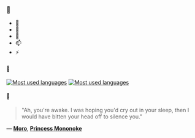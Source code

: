 ### 👋

- 🔭
- 🌱
- 💬
- 📫
- ⚡

#### 🧏

[![Most used languages](https://github-readme-stats-aynah.vercel.app/api/top-langs/?username=aynh&theme=solarized-dark&langs_count=6&layout=compact&hide_title=true)](https://github.com/anuraghazra/github-readme-stats#gh-dark-mode-only)
[![Most used languages](https://github-readme-stats-aynah.vercel.app/api/top-langs/?username=aynh&theme=solarized-light&langs_count=6&layout=compact&hide_title=true)](https://github.com/anuraghazra/github-readme-stats#gh-light-mode-only)

#### 💬

> "Ah, you're awake. I was hoping you'd cry out in your sleep, then I would have bitten your head off to silence you."

&mdash; [**Moro**](https://myanimelist.net/character.php?q=Moro&cat=character), [**Princess Mononoke**](https://myanimelist.net/search/all?q=Princess%20Mononoke&cat=all)
